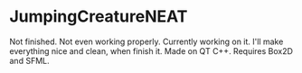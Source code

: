 # JumpingCreatureNEAT
Not finished. Not even working properly. Currently working on it. I'll make everything nice and clean, when finish it. 
Made on QT C++. Requires Box2D and SFML.
